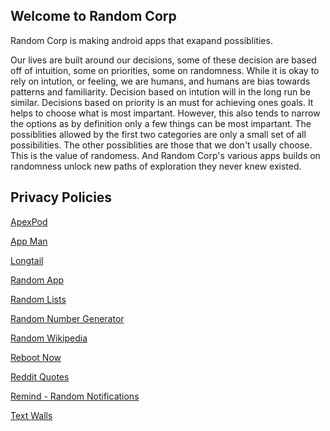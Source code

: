 ## Welcome to Random Corp

Random Corp is making android apps that exapand possiblities.

Our lives are built around our decisions, some of these decision are based off of intuition, some on priorities, some on randomness. While it is okay to rely on intution, or feeling, we are humans, and humans are bias towards patterns and familiarity. Decision based on intution will in the long run be similar. Decisions based on priority is an must for achieving ones goals. It helps to choose what is most impartant. However, this also tends to narrow the options as by definition only a few things can be most impartant. The possiblities allowed by the first two categories are only a small set of all possibilities. The other possiblities are those that we don't usally choose. This is the value of randomess. And Random Corp's various apps builds on randomness unlock new paths of exploration they never knew existed. 


## Privacy Policies

[ApexPod](apexPod)

[App Man](app-man)

[Longtail](longtail)

[Random App](randomapp)

[Random Lists](random-lists)

[Random Number Generator](random-number-generator)

[Random Wikipedia](random-wikipedia) 

[Reboot Now](reboot-now)

[Reddit Quotes](reddit-quotes)

[Remind - Random Notifications](random-notifications)

[Text Walls](text-walls)
